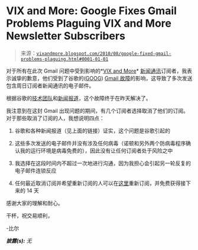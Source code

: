 <!--yml

分类：未分类

日期：2024-05-18 17:04:14

-->

# VIX and More: Google Fixes Gmail Problems Plaguing VIX and More Newsletter Subscribers

> 来源：[`vixandmore.blogspot.com/2010/08/google-fixed-gmail-problems-plaguing.html#0001-01-01`](http://vixandmore.blogspot.com/2010/08/google-fixed-gmail-problems-plaguing.html#0001-01-01)

对于所有在此次 Gmail 问题中受到影响的*[VIX and More](http://vixandmoresubscriber.blogspot.com/)* [新闻通讯](http://vixandmoresubscriber.blogspot.com/)订阅者，我表示诚挚的歉意，他们受到了谷歌的([GOOG](http://vixandmore.blogspot.com/search/label/GOOG)) [Gmail 故障](http://www.sfgate.com/cgi-bin/article.cgi?f=/g/a/2010/08/25/urnidgns852573C4006938808525778A006513A9.DTL)的影响，这导致了多次发送包含周日订阅者新闻通讯的电子邮件。

根据谷歌的[技术团队](http://www.google.com/support/forum/p/gmail/thread?tid=4ec0aff919d4a7c3&hl=en)和[新闻报道](http://www.reuters.com/article/idUS16756376120100827)，这个故障终于在昨天解决了。

我注意到在这封 Gmail 出现问题的期间，有几个订阅者选择取消了他们的订阅。对于那些取消了订阅的人，我想说明四点：

1.  谷歌和各种新闻报道（见上面的链接）证实，这个问题是谷歌引起的

1.  这些多次发送的电子邮件并没有涉及任何病毒（诺顿和另外两个防病毒程序确认我的运行环境是病毒免费的），因此没有让任何订阅者处于风险之中

1.  我选择在这段时间内不超过一次地进行沟通，因为我担心会引起另一轮反复的电子邮件连锁反应

1.  任何最近取消订阅并希望重新订阅的人可以在[这里](http://vixandmoresubscriber.blogspot.com/)重新订阅，并免费获得接下来的 14 天

感谢大家的理解和耐心。

干杯，祝交易顺利，

-比尔

****披露(s):*** *无**

